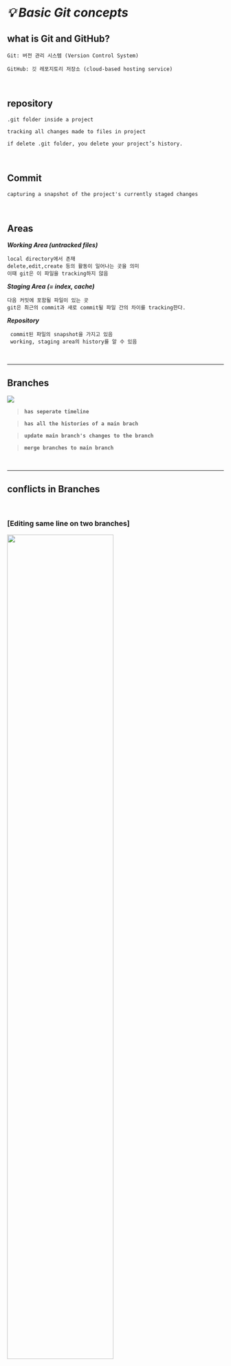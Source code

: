 # **_💡 Basic Git concepts_**

## what is Git and GitHub?

```
Git: 버전 관리 시스템 (Version Control System)

GitHub: 깃 레포지토리 저장소 (cloud-based hosting service)
```

<br>

## repository

```
.git folder inside a project

tracking all changes made to files in project

if delete .git folder, you delete your project’s history.
```

<br>

## Commit

```
capturing a snapshot of the project's currently staged changes
```

<br>

## Areas

**_Working Area (untracked files)_**

```
local directory에서 존재
delete,edit,create 등의 활동이 일어나는 곳을 의미
이때 git은 이 파일을 tracking하지 않음
```

**_Staging Area (= index, cache)_**

```
다음 커밋에 포함될 파일이 있는 곳
git은 최근의 commit과 새로 commit될 파일 간의 차이를 tracking한다.
```

**_Repository_**

```
 commit된 파일의 snapshot을 가지고 있음
 working, staging area의 history를 알 수 있음
```

<br>

---

## Branches

<img src="https://i.stack.imgur.com/83JeN.png">

> **`has seperate timeline`**

> **`has all the histories of a main brach`**

> **`update main branch's changes to the branch`**

> **`merge branches to main branch`**

<br>

---

## conflicts in Branches

<br>

### [Editing same line on two branches]

<img src="img/mainChange.png" width="70%">
<img src="img/branchChange.png" width="70%">

### [conflict occured]

<img src="img/conflictAlert.png" width="70%">

you can’t continue merge unless solve the conflict

<br>

### [VScode]

<img src="img/vscode.png" width="70%">

> **`Solve conflicts` by choosing one option out of four**

<br>

# **_💡 Github_**

```
1. fork
2. cloning
3. pull request
```

---

<br>

## **_fork_**

```
다른 계정의 repository를 내 repository로 복사

단순히 다운로드 받으면 repository 생성 안됨
```

<img src="img/forking.png" width="70%">

<br>

## **_cloning_**

```
forking한 repository를 local에 복제하는 것.
```

- terminal에서 clone하기
  <br>
  <img src="img/terminalClone.png" width="70%" alt="terminal clone">
  <br>
- git clone(생성된 repository 주소 (닉네임: kokoa))
- code kokoa (이때 code command 설정 필수)

<br>

## **_pull request_**

```
cloning한 파일을 github에 업로드 한 뒤 원본 repository에 merge 요청 하는 것
```

<br>

## **_upstream, origin_**

```
fork해온 베이스 저장소의 마스터 브랜치와 연결되어 있다.

base repository의 최신 수정 사항을 origin branch로 fetch 할 수 있다.
```

<img src="./Git/4.21/img/upstream.png" width="50%">

---

## **_CLI_**

```
Command Line Interface
```

```
1. log,commit,push
2. checkout and reset
3. hard/mixed/soft reset
4. checkout branches
5. commit --amend
6. ignoring files
7. origin
```

<br>

## **_git log_**

```
running record of commits.

현재 작업중인 branch나 원격저장소를 알 수 있다.
```

<br>

## **_reset / checkout_**

[checkout과 reset 설명 참조 👀](https://blog.naver.com/codeitofficial/222011693376)

```
reset
HEAD가 포인팅하는 브랜치가 가리키는 커밋을 바꾼다

checkout
HEAD가 브랜치에서 떨어져 나와
직접 다른 커밋/브랜치를 가리킨다
: detached branch
```

### 방법 1. id 이동 후 branch 만들기

```
git checkout (commit id)

git branch (branch's name)
: 원하는 커밋으로 돌아가서 브랜치 생성
```

### 방법 2. command로 한번에 생성

```
git checkout (commit id) -b (branch's name)

-b: 새로운 브랜치 생성 command
```

---

## **_reset 방법_**

```
hard : 변경사항 유지 안하고 돌아감
soft: 파일을 staging 단계에 둠
mixed : 파일을 untraked 영역에 둠
```

## **_checkout branches_**

```
현재 작업중인 브랜치를 바꿀 수 있음
```

## **_commit --amend_**

```
git add 변경한 파일
git commit --amend -m "" (혹은 --no-edit)
git push origin (branch's name) --force
```

--force

```
amend는 전 단계로 돌아감 : 현재 브랜치와 origin의 브랜치의 단계가 달라짐
reset/checkout처럼 강제 push 해야함
```

## **_ignore files_**

```
<.gitignore> 파일안에 숨기고 싶은 파일명을 적으면 파일이 보이지 않는다
```

## **_origin_**

```
git remote -v : 원격저장소 목록을 확인
git remote add (원격저장소 이름) <repo URL> : 원격저장소 추가
```
